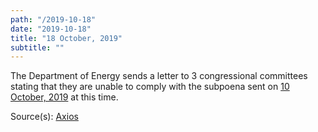 ```yaml
---
path: "/2019-10-18"
date: "2019-10-18"
title: "18 October, 2019"
subtitle: ""
---
```


The Department of Energy sends a letter to 3 congressional committees stating that they are unable to comply with the subpoena sent on <a href="#2019-10-10">10 October, 2019</a> at this time.

<span class="sources">
Source(s): <a href="https://www.axios.com/rick-perry-ukraine-subpoena-trump-impeachment-7a80ba3b-2b7b-404f-a209-361706bbad9d.html" target="_blank" rel="noopener noreferrer">Axios</a>
</span>
